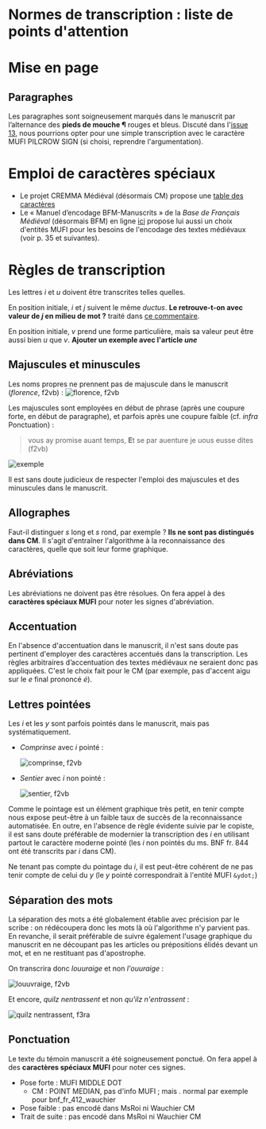 Normes de transcription : liste de points d'attention
====

# Mise en page
## Paragraphes
Les paragraphes sont soigneusement marqués dans le manuscrit par l’alternance des **pieds de mouche ¶** rouges et bleus. Discuté dans l'[issue 13](https://github.com/kristinkonstantinova/TNAH-2021-DecameronFR/issues/13), nous pourrions opter pour une simple transcription avec le caractère MUFI PILCROW SIGN (si choisi, reprendre l'argumentation).

# Emploi de caractères spéciaux
- Le projet CREMMA Médiéval (désormais CM) propose une [table des caractères](https://github.com/HTR-United/cremma-medieval/blob/main/table.csv)
- Le « Manuel d’encodage BFM-Manuscrits » de la *Base de Français Médiéval* (désormais BFM) en ligne [ici](http://bfm.ens-lyon.fr/spip.php?article282) propose lui aussi un choix d'entités MUFI pour les besoins de l'encodage des textes médiévaux (voir p. 35 et suivantes).

# Règles de transcription
Les lettres *i* et *u* doivent être transcrites telles quelles.

En position initiale, *i* et *j* suivent le même *ductus*. **Le retrouve-t-on avec valeur de *j* en milieu de mot ?** traité dans [ce commentaire](https://github.com/kristinkonstantinova/TNAH-2021-DecameronFR/issues/11#issuecomment-981391510).

En position initiale, *v* prend une forme particulière, mais sa valeur peut être aussi bien *u* que *v*. **Ajouter un exemple avec l'article *une***

## Majuscules et minuscules
Les noms propres ne prennent pas de majuscule dans le manuscrit (*florence*, f2vb) :
![florence, f2vb](https://gallica.bnf.fr/iiif/ark:/12148/btv1b7100018t/f18/2266,3351,995,103/max/0/default.jpg)

Les majuscules sont employées en début de phrase (après une coupure forte, en début de paragraphe), et parfois après une coupure faible (cf. *infra* Ponctuation) :
> vous ay promise auant temps, **E**t se par auenture je uous eusse dites (f2vb)

![exemple](https://gallica.bnf.fr/iiif/ark:/12148/btv1b7100018t/f18/2232,1452,1210,227/max/0/default.jpg)

Il est sans doute judicieux de respecter l'emploi des majuscules et des minuscules dans le manuscrit.

## Allographes
Faut-il distinguer *s* long et *s* rond, par exemple ? **Ils ne sont pas distingués dans CM**. Il s'agit d'entraîner l'algorithme à la reconnaissance des caractères, quelle que soit leur forme graphique.

## Abréviations
Les abréviations ne doivent pas être résolues. On fera appel à des **caractères spéciaux MUFI** pour noter les signes d'abréviation.

## Accentuation
En l'absence d'accentuation dans le manuscrit, il n'est sans doute pas pertinent d'employer des caractères accentués dans la transcription. Les règles arbitraires d’accentuation des textes médiévaux ne seraient donc pas appliquées. C'est le choix fait pour le CM (par exemple, pas d'accent aigu sur le *e* final prononcé *é*).

## Lettres pointées
Les *i* et les *y* sont parfois pointés dans le manuscrit, mais pas systématiquement. 
- *Comprinse* avec *i* pointé :

    ![comprinse, f2vb](https://gallica.bnf.fr/iiif/ark:/12148/btv1b7100018t/f18/2814,1226,367,124/max/0/default.jpg)

- *Sentier* avec *i* non pointé :

    ![sentier, f2vb](https://gallica.bnf.fr/iiif/ark:/12148/btv1b7100018t/f18/2402,1972,262,120/max/0/default.jpg)

Comme le pointage est un élément graphique très petit, en tenir compte nous expose peut-être à un faible taux de succès de la reconnaissance automatisée. En outre, en l'absence de règle évidente suivie par le copiste, il est sans doute préférable de modernier la transcription des *i* en utilisant partout le caractère moderne pointé (les *i* non pointés du ms. BNF fr. 844 ont été transcrits par *i* dans CM).

Ne tenant pas compte du pointage du *i*, il est peut-être cohérent de ne pas tenir compte de celui du *y* (le *y* pointé correspondrait à l'entité MUFI `&ydot;`)

## Séparation des mots
La séparation des mots a été globalement établie avec précision par le scribe : on rédécoupera donc les mots là où l'algorithme n'y parvient pas. En revanche, il serait préférable de suivre également l'usage graphique du manuscrit en ne découpant pas les articles ou prépositions élidés devant un mot, et en ne restituant pas d'apostrophe.

On transcrira donc *louuraige* et non *l'ouuraige* :

![louuvraige, f2vb](https://gallica.bnf.fr/iiif/ark:/12148/btv1b7100018t/f18/2286,3676,371,103/max/0/default.jpg)

Et encore, *quilz nentrassent* et non *qu'ilz n'entrassent* :

![quilz nentrassent, f3ra](https://gallica.bnf.fr/iiif/ark:/12148/btv1b7100018t/f19/585,1843,755,140/max/0/default.jpg)


## Ponctuation
Le texte du témoin manuscrit a été soigneusement ponctué. On fera appel à des **caractères spéciaux MUFI** pour noter ces signes.
- Pose forte : MUFI MIDDLE DOT
    + CM : POINT MEDIAN, pas d'info MUFI ; mais *.* normal par exemple pour bnf_fr_412_wauchier
- Pose faible : pas encodé dans MsRoi ni Wauchier CM
- Trait de suite : pas encodé dans MsRoi ni Wauchier CM